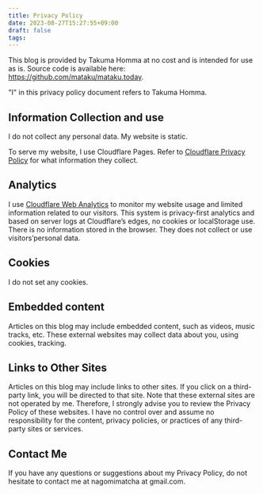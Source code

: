 ```yaml
---
title: Privacy Policy
date: 2023-08-27T15:27:55+09:00
draft: false
tags:
---
```


This blog is provided by Takuma Homma at no cost and is intended for use as is. Source code is available here: https://github.com/mataku/mataku.today.

"I" in this privacy policy document refers to Takuma Homma.

## Information Collection and use

I do not collect any personal data. My website is static.

To serve my website, I use Cloudflare Pages. Refer to [Cloudflare Privacy Policy](https://www.cloudflare.com/privacypolicy/) for what information they collect.

## Analytics

I use [Cloudflare Web Analytics](https://developers.cloudflare.com/analytics/web-analytics/) to monitor my website usage and limited information related to our visitors. This system is privacy-first analytics and based on server logs at Cloudflare’s edges, no cookies or localStorage use. There is no information stored in the browser. They does not collect or use visitors’personal data.

## Cookies

I do not set any cookies.

## Embedded content

Articles on this blog may include embedded content, such as videos, music tracks, etc. These external websites may collect data about you, using cookies, tracking.

## Links to Other Sites

Articles on this blog may include links to other sites. If you click on a third-party link, you will be directed to that site. Note that these external sites are not operated by me. Therefore, I strongly advise you to review the Privacy Policy of these websites. I have no control over and assume no responsibility for the content, privacy policies, or practices of any third-party sites or services.

## Contact Me

If you have any questions or suggestions about my Privacy Policy, do not hesitate to contact me at nagomimatcha at gmail.com.
